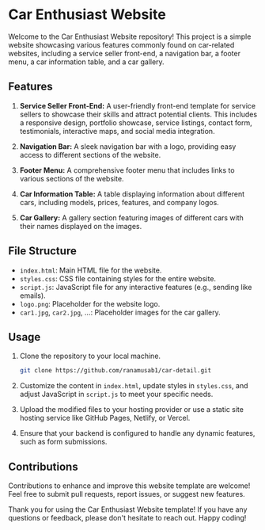 # Car Enthusiast Website

Welcome to the Car Enthusiast Website repository! This project is a simple website showcasing various features commonly found on car-related websites, including a service seller front-end, a navigation bar, a footer menu, a car information table, and a car gallery.

## Features

1. **Service Seller Front-End:** A user-friendly front-end template for service sellers to showcase their skills and attract potential clients. This includes a responsive design, portfolio showcase, service listings, contact form, testimonials, interactive maps, and social media integration.

2. **Navigation Bar:** A sleek navigation bar with a logo, providing easy access to different sections of the website.

3. **Footer Menu:** A comprehensive footer menu that includes links to various sections of the website.

4. **Car Information Table:** A table displaying information about different cars, including models, prices, features, and company logos.

5. **Car Gallery:** A gallery section featuring images of different cars with their names displayed on the images.

## File Structure

- `index.html`: Main HTML file for the website.
- `styles.css`: CSS file containing styles for the entire website.
- `script.js`: JavaScript file for any interactive features (e.g., sending like emails).
- `logo.png`: Placeholder for the website logo.
- `car1.jpg`, `car2.jpg`, ...: Placeholder images for the car gallery.

## Usage

1. Clone the repository to your local machine.
   ```bash
   git clone https://github.com/ranamusab1/car-detail.git
   ```

2. Customize the content in `index.html`, update styles in `styles.css`, and adjust JavaScript in `script.js` to meet your specific needs.

3. Upload the modified files to your hosting provider or use a static site hosting service like GitHub Pages, Netlify, or Vercel.

4. Ensure that your backend is configured to handle any dynamic features, such as form submissions.

## Contributions

Contributions to enhance and improve this website template are welcome! Feel free to submit pull requests, report issues, or suggest new features.


Thank you for using the Car Enthusiast Website template! If you have any questions or feedback, please don't hesitate to reach out. Happy coding!
